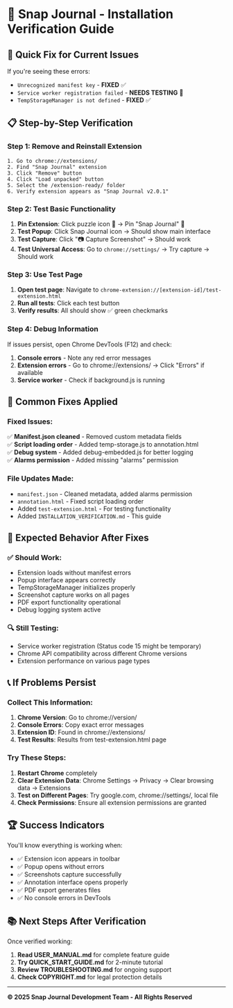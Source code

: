 # 🔧 Snap Journal - Installation Verification Guide

## 🚨 **Quick Fix for Current Issues**

If you're seeing these errors:
- `Unrecognized manifest key` - **FIXED** ✅
- `Service worker registration failed` - **NEEDS TESTING** 🔄
- `TempStorageManager is not defined` - **FIXED** ✅

## 📋 **Step-by-Step Verification**

### **Step 1: Remove and Reinstall Extension**
```
1. Go to chrome://extensions/
2. Find "Snap Journal" extension
3. Click "Remove" button
4. Click "Load unpacked" button
5. Select the /extension-ready/ folder
6. Verify extension appears as "Snap Journal v2.0.1"
```

### **Step 2: Test Basic Functionality**
1. **Pin Extension**: Click puzzle icon 🧩 → Pin "Snap Journal" 📌
2. **Test Popup**: Click Snap Journal icon → Should show main interface
3. **Test Capture**: Click "📷 Capture Screenshot" → Should work
4. **Test Universal Access**: Go to `chrome://settings/` → Try capture → Should work

### **Step 3: Use Test Page** 
1. **Open test page**: Navigate to `chrome-extension://[extension-id]/test-extension.html`
2. **Run all tests**: Click each test button
3. **Verify results**: All should show ✅ green checkmarks

### **Step 4: Debug Information**
If issues persist, open Chrome DevTools (F12) and check:
1. **Console errors** - Note any red error messages
2. **Extension errors** - Go to chrome://extensions/ → Click "Errors" if available
3. **Service worker** - Check if background.js is running

## 🔧 **Common Fixes Applied**

### **Fixed Issues:**
✅ **Manifest.json cleaned** - Removed custom metadata fields  
✅ **Script loading order** - Added temp-storage.js to annotation.html  
✅ **Debug system** - Added debug-embedded.js for better logging  
✅ **Alarms permission** - Added missing "alarms" permission  

### **File Updates Made:**
- `manifest.json` - Cleaned metadata, added alarms permission
- `annotation.html` - Fixed script loading order
- Added `test-extension.html` - For testing functionality
- Added `INSTALLATION_VERIFICATION.md` - This guide

## 🚀 **Expected Behavior After Fixes**

### **✅ Should Work:**
- Extension loads without manifest errors
- Popup interface appears correctly
- TempStorageManager initializes properly
- Screenshot capture works on all pages
- PDF export functionality operational
- Debug logging system active

### **🔍 Still Testing:**
- Service worker registration (Status code 15 might be temporary)
- Chrome API compatibility across different Chrome versions
- Extension performance on various page types

## 📞 **If Problems Persist**

### **Collect This Information:**
1. **Chrome Version**: Go to chrome://version/
2. **Console Errors**: Copy exact error messages
3. **Extension ID**: Found in chrome://extensions/
4. **Test Results**: Results from test-extension.html page

### **Try These Steps:**
1. **Restart Chrome** completely
2. **Clear Extension Data**: Chrome Settings → Privacy → Clear browsing data → Extensions
3. **Test on Different Pages**: Try google.com, chrome://settings/, local file
4. **Check Permissions**: Ensure all extension permissions are granted

## 🏆 **Success Indicators**

You'll know everything is working when:
- ✅ Extension icon appears in toolbar
- ✅ Popup opens without errors
- ✅ Screenshots capture successfully
- ✅ Annotation interface opens properly
- ✅ PDF export generates files
- ✅ No console errors in DevTools

## 📚 **Next Steps After Verification**

Once verified working:
1. **Read USER_MANUAL.md** for complete feature guide
2. **Try QUICK_START_GUIDE.md** for 2-minute tutorial
3. **Review TROUBLESHOOTING.md** for ongoing support
4. **Check COPYRIGHT.md** for legal protection details

---

**© 2025 Snap Journal Development Team - All Rights Reserved**
